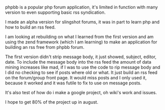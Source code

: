 phpbb is a popular php forum application,  it's limited in function with many version to even supporting basic rss syndication.

I made an alpha version for slingshot forums, it was in part to learn php and how to build an rss feed.

I am looking at rebuilding on what I learned from the first version and am using the zend framework (which I am learning) to make an application for building an rss free from phpbb forum.

The first version didn't strip message body, it just showed, subject, editor, date.
To include the message body into the rss feed the amount of data mining increases like mad, if I was to use the code to rip message body and I did no checking to see if posts where old or what. It just build an rss feed on the forum/group front page.  It would miss posts and I only used it, because it worked and it was futile to fix to use on message posts.

It's also test of how do i make a google project, oh wiki's work and issues.

I hope to get 80% of the project up in august.